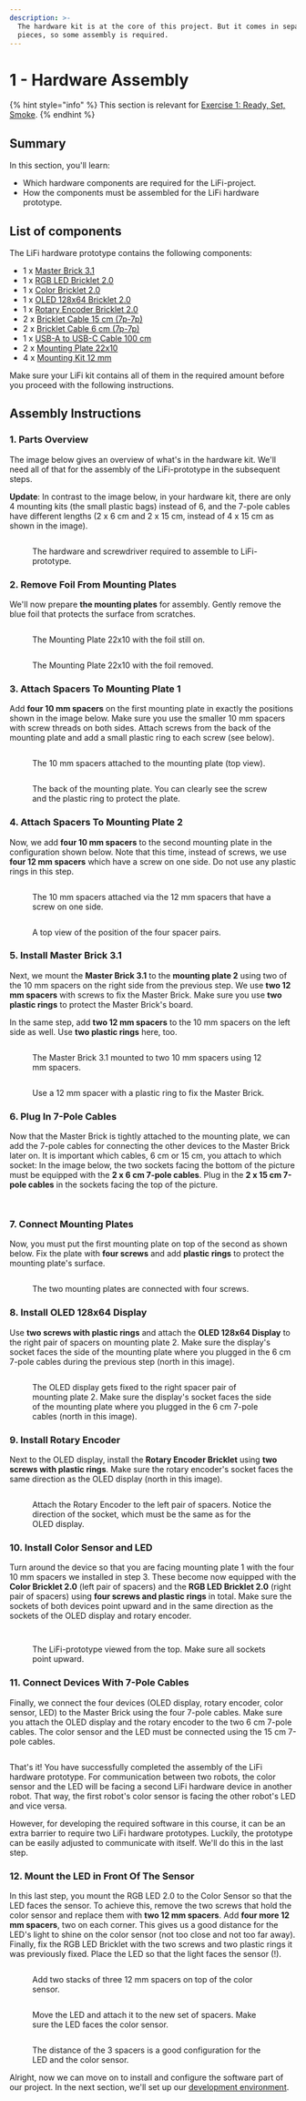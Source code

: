 ```yaml
---
description: >-
  The hardware kit is at the core of this project. But it comes in separate
  pieces, so some assembly is required.
---
```


# 1 - Hardware Assembly

{% hint style="info" %}
This section is relevant for [Exercise 1: Ready, Set, Smoke](https://github.com/winf-hsos/lifi-exercises/raw/main/exercises/01\_exercise\_ready\_set\_smoke.pdf).
{% endhint %}

## Summary

In this section, you'll learn:

* Which hardware components are required for the LiFi-project.
* How the components must be assembled for the LiFi hardware prototype.

## List of components

The LiFi hardware prototype contains the following components:

* 1 x [Master Brick 3.1](https://www.tinkerforge.com/en/shop/bricks/master-brick.html)
* 1 x [RGB LED Bricklet 2.0](https://www.tinkerforge.com/en/shop/rgb-led-v2-bricklet.html)
* 1 x [Color Bricklet 2.0](https://www.tinkerforge.com/en/shop/color-v2-bricklet.html)
* 1 x [OLED 128x64 Bricklet 2.0](https://www.tinkerforge.com/en/shop/oled-128x64-v2-bricklet.html)
* 1 x [Rotary Encoder Bricklet 2.0](https://www.tinkerforge.com/en/shop/rotary-encoder-v2-bricklet.html)
* 2 x [Bricklet Cable 15 cm (7p-7p)](https://www.tinkerforge.com/en/shop/bricklet-cable-15cm-7p-7p.html)
* 2 x [Bricklet Cable 6 cm (7p-7p)](https://www.tinkerforge.com/en/shop/accessories/cable/bricklet-cable-6cm-7p-7p.html)
* 1 x [USB-A to USB-C Cable 100 cm](https://www.tinkerforge.com/en/shop/accessories/cable/usb-a-to-usb-c-cable-100cm.html)
* 2 x [Mounting Plate 22x10](https://www.tinkerforge.com/en/shop/accessories/mounting/mounting-plate-22x10.html)
* 4 x [Mounting Kit 12 mm](https://www.tinkerforge.com/en/shop/accessories/mounting/mounting-kit-12mm.html)

Make sure your LiFi kit contains all of them in the required amount before you proceed with the following instructions.

## Assembly Instructions

### 1. Parts Overview

The image below gives an overview of what's in the hardware kit. We'll need all of that for the assembly of the LiFi-prototype in the subsequent steps.

**Update**: In contrast to the image below, in your hardware kit, there are only 4 mounting kits (the small plastic bags) instead of 6, and the 7-pole cables have different lengths (2 x 6 cm and 2 x 15 cm, instead of 4 x 15 cm as shown in the image).

<figure><img src="../.gitbook/assets/0_lifi_hardware_overview.jpg" alt=""><figcaption><p>The hardware and screwdriver required to assemble to LiFi-prototype.</p></figcaption></figure>

### 2. Remove Foil From Mounting Plates

We'll now prepare **the mounting plates** for assembly. Gently remove the blue foil that protects the surface from scratches.

<figure><img src="../.gitbook/assets/1_mounting_plates_with_foil.jpg" alt=""><figcaption><p>The Mounting Plate 22x10 with the foil still on.</p></figcaption></figure>

<figure><img src="../.gitbook/assets/1b_mounting_plates_without_foil.jpg" alt=""><figcaption><p>The Mounting Plate 22x10 with the foil removed.</p></figcaption></figure>

### 3. Attach Spacers To Mounting Plate 1

Add **four 10 mm spacers** on the first mounting plate in exactly the positions shown in the image below. Make sure you use the smaller 10 mm spacers with screw threads on both sides. Attach screws from the back of the mounting plate and add a small plastic ring to each screw (see below).

<figure><img src="../.gitbook/assets/2_spacers_for_color_sensor_and_led.jpg" alt=""><figcaption><p>The 10 mm spacers attached to the mounting plate (top view).</p></figcaption></figure>

<figure><img src="../.gitbook/assets/2_spacers_for_color_sensor_and_led_close_screw.jpg" alt=""><figcaption><p>The back of the mounting plate. You can clearly see the screw and the plastic ring to protect the plate.</p></figcaption></figure>

### 4. Attach Spacers To Mounting Plate 2

Now, we add **four 10 mm spacers** to the second mounting plate in the configuration shown below. Note that this time, instead of screws, we use **four 12 mm spacers** which have a screw on one side. Do not use any plastic rings in this step.&#x20;

<figure><img src="../.gitbook/assets/3_spacers_for_rotary_oled.jpg" alt=""><figcaption><p>The 10 mm spacers attached via the 12 mm spacers that have a screw on one side.</p></figcaption></figure>

<figure><img src="../.gitbook/assets/3_spacers_for_rotary_oled._top_viewjpg.jpg" alt=""><figcaption><p>A top view of the position of the four spacer pairs.</p></figcaption></figure>

### 5. Install Master Brick 3.1&#x20;

Next, we mount the **Master Brick 3.1** to the **mounting plate 2** using two of the 10 mm spacers on the right side from the previous step. We use **two 12 mm spacers** with screws to fix the Master Brick. Make sure you use **two plastic rings** to protect the Master Brick's board.

In the same step, add **two 12 mm spacers** to the 10 mm spacers on the left side as well. Use **two plastic rings** here, too.

<figure><img src="../.gitbook/assets/4_attach_master_brick.jpg" alt=""><figcaption><p>The Master Brick 3.1 mounted to two 10 mm spacers using 12 mm spacers.</p></figcaption></figure>

<figure><img src="../.gitbook/assets/4_attach_master_brick_closeup.jpg" alt=""><figcaption><p>Use a 12 mm spacer with a plastic ring to fix the Master Brick.</p></figcaption></figure>

### 6. Plug In 7-Pole Cables

Now that the Master Brick is tightly attached to the mounting plate, we can add the 7-pole cables for connecting the other devices to the Master Brick later on. It is important which cables, 6 cm or 15 cm, you attach to which socket: In the image below, the two sockets facing the bottom of the picture must be equipped with the **2 x 6 cm 7-pole cables**. Plug in the **2 x 15 cm 7-pole cables** in the sockets facing the top of the picture.

<figure><img src="../.gitbook/assets/5_add_7pole_cables.jpg" alt=""><figcaption></figcaption></figure>

<figure><img src="../.gitbook/assets/5_add_7pole_cables (1).jpg" alt=""><figcaption></figcaption></figure>

### 7. Connect Mounting Plates

Now, you must put the first mounting plate on top of the second as shown below. Fix the plate with **four screws** and add **plastic rings** to protect the mounting plate's surface.

<figure><img src="../.gitbook/assets/6_connect_mounting_plates.jpg" alt=""><figcaption><p>The two mounting plates are connected with four screws.</p></figcaption></figure>

### 8. Install OLED 128x64 Display

Use **two screws with plastic rings** and attach the **OLED 128x64 Display** to the right pair of spacers on mounting plate 2. Make sure the display's socket faces the side of the mounting plate where you plugged in the 6 cm 7-pole cables during the previous step (north in this image).

<figure><img src="../.gitbook/assets/7_attach_oled.jpg" alt=""><figcaption><p>The OLED display gets fixed to the right spacer pair of mounting plate 2. Make sure the display's socket faces the side of the mounting plate where you plugged in the 6 cm 7-pole cables (north in this image).</p></figcaption></figure>

### 9. Install Rotary Encoder

Next to the OLED display, install the **Rotary Encoder Bricklet** using **two screws with plastic rings**.  Make sure the rotary encoder's socket faces the same direction as the OLED display (north in this image).

<figure><img src="../.gitbook/assets/8_attach_rotary.jpg" alt=""><figcaption><p>Attach the Rotary Encoder to the left pair of spacers. Notice the direction of the socket, which must be the same as for the OLED display.</p></figcaption></figure>

### 10. Install Color Sensor and LED

Turn around the device so that you are facing mounting plate 1 with the four 10 mm spacers we installed in step 3. These become now equipped with the **Color Bricklet 2.0** (left pair of spacers) and the **RGB LED Bricklet 2.0** (right pair of spacers) using **four screws and plastic rings** in total. Make sure the sockets of both devices point upward and in the same direction as the sockets of the OLED display and rotary encoder.

<figure><img src="../.gitbook/assets/9_led_and_color_sensor.jpg" alt=""><figcaption></figcaption></figure>

<figure><img src="../.gitbook/assets/9_led_and_color_sensor_top_view.jpg" alt=""><figcaption><p>The LiFi-prototype viewed from the top. Make sure all sockets point upward.</p></figcaption></figure>

### 11. Connect Devices With 7-Pole Cables

Finally, we connect the four devices (OLED display, rotary encoder, color sensor, LED) to the Master Brick using the four 7-pole cables. Make sure you attach the OLED display and the rotary encoder to the two 6 cm 7-pole cables. The color sensor and the LED must be connected using the 15 cm 7-pole cables.

<figure><img src="../.gitbook/assets/10_plug_in_cables.jpg" alt=""><figcaption></figcaption></figure>

That's it! You have successfully completed the assembly of the LiFi hardware prototype. For communication between two robots, the color sensor and the LED will be facing a second LiFi hardware device in another robot. That way, the first robot's color sensor is facing the other robot's LED and vice versa.

However, for developing the required software in this course, it can be an extra barrier to require two LiFi hardware prototypes. Luckily, the prototype can be easily adjusted to communicate with itself. We'll do this in the last step.

### 12. Mount the LED in Front Of The Sensor

In this last step, you mount the RGB LED 2.0 to the Color Sensor so that the LED faces the sensor. To achieve this, remove the two screws that hold the color sensor and replace them with **two 12 mm spacers**. Add **four more 12 mm spacers**, two on each corner. This gives us a good distance for the LED's light to shine on the color sensor (not too close and not too far away). Finally, fix the RGB LED Bricklet with the two screws and two plastic rings it was previously fixed. Place the LED so that the light faces the sensor (!).&#x20;

<figure><img src="../.gitbook/assets/11_led_in_front_of_sensor.jpg" alt=""><figcaption><p>Add two stacks of three 12 mm spacers on top of the color sensor.</p></figcaption></figure>

<figure><img src="../.gitbook/assets/11_led_in_front_of_sensor_2.jpg" alt=""><figcaption><p>Move the LED and attach it to the new set of spacers. Make sure the LED faces the color sensor.</p></figcaption></figure>

<figure><img src="../.gitbook/assets/11_led_in_front_of_sensor_3.jpg" alt=""><figcaption><p>The distance of the 3 spacers is a good configuration for the LED and the color sensor.</p></figcaption></figure>

Alright, now we can move on to install and configure the software part of our project. In the next section, we'll set up our [development environment](development-environment.md).
